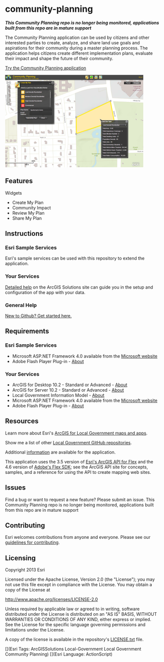 # community-planning

***This Community Planning repo is no longer being monitored, applications built from this repo are in mature support***

The Community Planning application can be used by citizens and other interested parties to create, analyze, and share
land use goals and aspirations for their community during a master planning process. The application helps citizens
create different implementation plans, evaluate their impact and shape the future of their community.

[Try the Community Planning application](http://tryitlive.arcgis.com/communityplanning/)

[![Image of community planning](community-planning.png "community planning")](http://tryitlive.arcgis.com/communityplanning/)

## Features

Widgets
* Create My Plan
* Community Impact
* Review My Plan
* Share My Plan

## Instructions

### Esri Sample Services

Esri's sample services can be used with this repository to extend the application.

### Your Services

[Detailed help](http://solutions.arcgis.com/local-government/help/community-planning/)
on the ArcGIS Solutions site can guide you in the setup and configuration of the app with your data.

### General Help
[New to Github? Get started here.](http://htmlpreview.github.com/?https://github.com/Esri/esri.github.com/blob/master/help/esri-getting-to-know-github.html)

## Requirements

### Esri Sample Services

* Microsoft ASP.NET Framework 4.0 available from the [Microsoft website](http://www.microsoft.com/en-us/download/details.aspx?id=17851)
* Adobe Flash Player Plug-in - [About](http://get.adobe.com/flashplayer/)

### Your Services

* ArcGIS for Desktop 10.2 - Standard or Advanced - [About](http://www.esri.com/software/arcgis/arcgis-for-desktop)
* ArcGIS for Server 10.2 - Standard or Advanced - [About](http://www.esri.com/software/arcgis/arcgisserver)
* Local Government Information Model - [About](http://www.arcgis.com/home/item.html?id=ae175b36c4154dda987127dff879350d)
* Microsoft ASP.NET Framework 4.0 available from the [Microsoft website](http://www.microsoft.com/en-us/download/details.aspx?id=17851)
* Adobe Flash Player Plug-in - [About](http://get.adobe.com/flashplayer/)

## Resources

Learn more about Esri's [ArcGIS for Local Government maps and apps](http://solutions.arcgis.com/local-government/).

Show me a list of other [Local Government GitHub repositories](http://esri.github.io/#Local-Government).

Additional [information](http://solutions.arcgis.com/local-government/help/community-planning/)
are available for the application.

This application uses the 3.5 version of
[Esri's ArcGIS API for Flex](http://resources.arcgis.com/en/communities/flex-api/)
and the 4.6 version of [Adobe's Flex SDK](http://www.adobe.com/devnet/flex/flex-sdk-download.html);
see the ArcGIS API site for concepts, samples, and a reference for using the API to create mapping web sites.

## Issues

Find a bug or want to request a new feature?  Please submit an issue. This Community Planning repo is no longer being monitored, applications built from this repo are in mature support

## Contributing

Esri welcomes contributions from anyone and everyone.
Please see our [guidelines for contributing](https://github.com/esri/contributing).

## Licensing

Copyright 2013 Esri

Licensed under the Apache License, Version 2.0 (the "License");
you may not use this file except in compliance with the License.
You may obtain a copy of the License at

   http://www.apache.org/licenses/LICENSE-2.0

Unless required by applicable law or agreed to in writing, software
distributed under the License is distributed on an "AS IS" BASIS,
WITHOUT WARRANTIES OR CONDITIONS OF ANY KIND, either express or implied.
See the License for the specific language governing permissions and
limitations under the License.

A copy of the license is available in the repository's
[LICENSE.txt](LICENSE.txt) file.

[](Esri Tags: ArcGISSolutions Local-Government Local Government Community Planning)
[](Esri Language: ActionScript)
